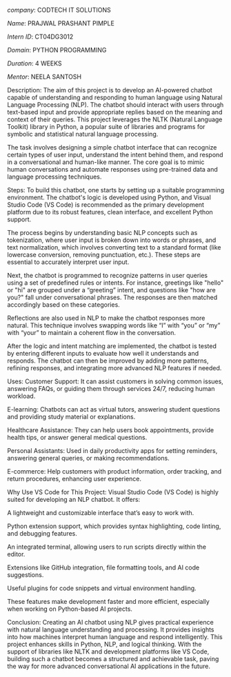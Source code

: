 *company*: CODTECH IT SOLUTIONS

*Name*: PRAJWAL PRASHANT PIMPLE

*Intern ID*: CT04DG3012

*Domain*: PYTHON PROGRAMMING

*Duration*: 4 WEEKS

*Mentor*: NEELA SANTOSH


Description:
The aim of this project is to develop an AI-powered chatbot capable of understanding and responding to human language using Natural Language Processing (NLP). The chatbot should interact with users through text-based input and provide appropriate replies based on the meaning and context of their queries. This project leverages the NLTK (Natural Language Toolkit) library in Python, a popular suite of libraries and programs for symbolic and statistical natural language processing.

The task involves designing a simple chatbot interface that can recognize certain types of user input, understand the intent behind them, and respond in a conversational and human-like manner. The core goal is to mimic human conversations and automate responses using pre-trained data and language processing techniques.

Steps:
To build this chatbot, one starts by setting up a suitable programming environment. The chatbot's logic is developed using Python, and Visual Studio Code (VS Code) is recommended as the primary development platform due to its robust features, clean interface, and excellent Python support.

The process begins by understanding basic NLP concepts such as tokenization, where user input is broken down into words or phrases, and text normalization, which involves converting text to a standard format (like lowercase conversion, removing punctuation, etc.). These steps are essential to accurately interpret user input.

Next, the chatbot is programmed to recognize patterns in user queries using a set of predefined rules or intents. For instance, greetings like "hello" or "hi" are grouped under a “greeting” intent, and questions like "how are you?" fall under conversational phrases. The responses are then matched accordingly based on these categories.

Reflections are also used in NLP to make the chatbot responses more natural. This technique involves swapping words like “I” with “you” or “my” with “your” to maintain a coherent flow in the conversation.

After the logic and intent matching are implemented, the chatbot is tested by entering different inputs to evaluate how well it understands and responds. The chatbot can then be improved by adding more patterns, refining responses, and integrating more advanced NLP features if needed.

Uses:
Customer Support: It can assist customers in solving common issues, answering FAQs, or guiding them through services 24/7, reducing human workload.

E-learning: Chatbots can act as virtual tutors, answering student questions and providing study material or explanations.

Healthcare Assistance: They can help users book appointments, provide health tips, or answer general medical questions.

Personal Assistants: Used in daily productivity apps for setting reminders, answering general queries, or making recommendations.

E-commerce: Help customers with product information, order tracking, and return procedures, enhancing user experience.

Why Use VS Code for This Project:
Visual Studio Code (VS Code) is highly suited for developing an NLP chatbot. It offers:

A lightweight and customizable interface that’s easy to work with.

Python extension support, which provides syntax highlighting, code linting, and debugging features.

An integrated terminal, allowing users to run scripts directly within the editor.

Extensions like GitHub integration, file formatting tools, and AI code suggestions.

Useful plugins for code snippets and virtual environment handling.

These features make development faster and more efficient, especially when working on Python-based AI projects.

Conclusion:
Creating an AI chatbot using NLP gives practical experience with natural language understanding and processing. It provides insights into how machines interpret human language and respond intelligently. This project enhances skills in Python, NLP, and logical thinking. With the support of libraries like NLTK and development platforms like VS Code, building such a chatbot becomes a structured and achievable task, paving the way for more advanced conversational AI applications in the future.
